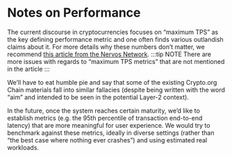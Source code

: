 # Notes on Performance

The current discourse in cryptocurrencies focuses on “maximum TPS” as the key defining performance metric and one often finds various outlandish claims about it. For more details why these numbers don’t matter, we recommend [this article from the Nervos Network](https://medium.com/nervosnetwork/forget-about-the-tps-competition-df40a45fdad8).
:::tip NOTE
There are more issues with regards to “maximum TPS metrics” that are not mentioned in the article
:::

We’ll have to eat humble pie and say that some of the existing Crypto.org Chain materials fall into similar fallacies (despite being written with the word “aim” and intended to be seen in the potential Layer-2 context).

In the future, once the system reaches certain maturity, we’d like to establish metrics (e.g. the 95th percentile of transaction end-to-end latency) that are more meaningful for user experience. We would try to benchmark against these metrics, ideally in diverse settings (rather than “the best case where nothing ever crashes”) and using estimated real workloads.
